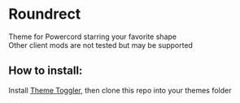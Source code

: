 # Roundrect  
Theme for Powercord starring your favorite shape  
Other client mods are not tested but may be supported  
## How to install:  
Install [Theme Toggler](https://github.com/redstonekasi/theme-toggler), then clone this repo into your themes folder  
